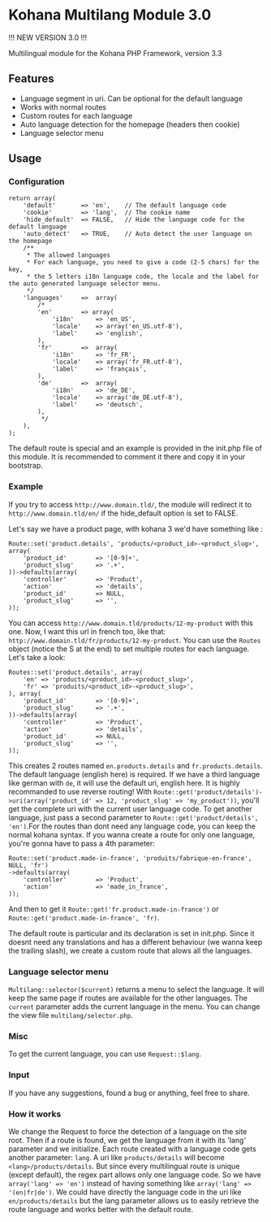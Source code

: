 # Kohana Multilang Module 3.0

!!! NEW VERSION 3.0 !!!

Multilingual module for the Kohana PHP Framework, version 3.3

## Features

* Language segment in uri. Can be optional for the default language
* Works with normal routes
* Custom routes for each language
* Auto language detection for the homepage (headers then cookie)
* Language selector menu

## Usage

### Configuration

	return array(
		'default'		=> 'en',	// The default language code
		'cookie'		=> 'lang',	// The cookie name
		'hide_default'	=> FALSE,	// Hide the language code for the default language
		'auto_detect'	=> TRUE,	// Auto detect the user language on the homepage
		/**
		 * The allowed languages
		 * For each language, you need to give a code (2-5 chars) for the key,
		 * the 5 letters i18n language code, the locale and the label for the auto generated language selector menu.
		 */
		'languages'		=>	array( 
			/*
			'en'		=> array(
				'i18n'		=> 'en_US',
				'locale'    => array('en_US.utf-8'),
				'label'		=> 'english',
			),
			'fr'		=>	array(
				'i18n'		=> 'fr_FR',
				'locale'    => array('fr_FR.utf-8'),
				'label'		=> 'français',
			),
			'de'		=>	array(
				'i18n'		=> 'de_DE',
				'locale'    => array('de_DE.utf-8'),
				'label'		=> 'deutsch',
			),
			 */
		),
	);
	
The default route is special and an example is provided in the init.php file of this module. It is recommended to comment it there and copy it in your bootstrap.

### Example

If you try to access `http://www.domain.tld/`, the module will redirect it to `http://www.domain.tld/en/` if the hide_default option is set to FALSE.

Let's say we have a product page, with kohana 3 we'd have something like : 
	
	Route::set('product.details', 'products/<product_id>-<product_slug>', array(
		'product_id'		=> '[0-9]+',
		'product_slug'		=> '.+',
	))->defaults(array(
		'controller'		=> 'Product',
		'action'			=> 'details',
		'product_id'		=> NULL,
		'product_slug'		=> '',
	));


	
You can access `http://www.domain.tld/products/12-my-product` with this one.
Now, I want this url in french too, like that: `http://www.domain.tld/fr/products/12-my-product`.
You can use the `Routes` object (notice the S at the end) to set multiple routes for each language.
Let's take a look:

	Routes::set('product.details', array(
		'en' => 'products/<product_id>-<product_slug>',
		'fr' => 'produits/<product_id>-<product_slug>',
	), array(
		'product_id'		=> '[0-9]+',
		'product_slug'		=> '.+',
	))->defaults(array(
		'controller'		=> 'Product',
		'action'			=> 'details',
		'product_id'		=> NULL,
		'product_slug'		=> '',
	));
	
This creates 2 routes named `en.products.details` and `fr.products.details`. The default language (english here) is required. If we have a third language like german with `de`, it will use the default uri, english here.
It is highly recommanded to use reverse routing! With `Route::get('product/details')->uri(array('product_id' => 12, 'product_slug' => 'my_product'))`, you'll get the complete uri with the current user language code. To get another language, just pass a second parameter to `Route::get('product/details', 'en')`.For the routes than dont need any language code, you can keep the normal kohana syntax.
If you wanna create a route for only one language, you're gonna have to pass a 4th parameter:

	Route::set('product.made-in-france', 'produits/fabrique-en-france', NULL, 'fr')
	->defaults(array(
		'controller'		=> 'Product',
		'action'			=> 'made_in_france',		
	));

And then to get it `Route::get('fr.product.made-in-france')` or `Route::get('product.made-in-france', 'fr)`.

The default route is particular and its declaration is set in init.php. Since it doesnt need any translations and has a different behaviour (we wanna keep the trailing slash), we create a custom route that alows all the languages.


### Language selector menu

`Multilang::selector($current)` returns a menu to select the language. It will keep the same page if routes are available for the other languages. The `current` parameter adds the current language in the menu.
You can change the view file `multilang/selector.php`.

### Misc	

To get the current language, you can use `Request::$lang`.
	
### Input

If you have any suggestions, found a bug or anything, feel free to share.


### How it works

We change the Request to force the detection of a language on the site root. Then if a route is found, we get the language from it with its 'lang' parameter and we initialize.
Each route created with a language code gets another parameter: `lang`. A uri like `products/details` will become `<lang>/products/details`.
But since every multilingual route is unique (except default), the regex part allows only one language code. So we have `array('lang' => 'en')` instead of having something like `array('lang' => '(en|fr|de')`. We could have directly the language code in the uri like `en/products/details` but the lang parameter allows us to easily retrieve the route language and works better with the default route.
